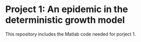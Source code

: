 # Project 1: An epidemic in the deterministic growth model

This repository includes the Matlab code needed for porject 1.
